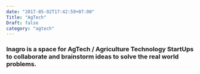 ```yaml
---
date: "2017-05-02T17:42:59+07:00"
Title: "AgTech"
Draft: false
category: "agtech"
---
```


### Inagro is a space for AgTech / Agriculture Technology StartUps to collaborate and brainstorm ideas to solve the real world problems.
